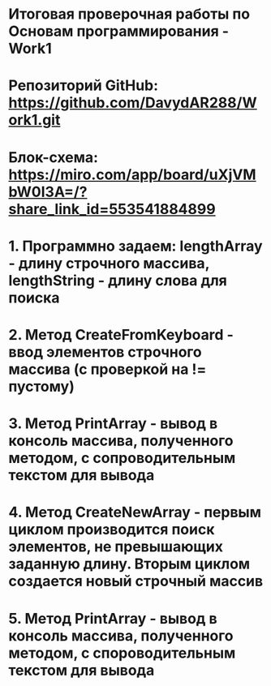 # Итоговая проверочная работы по Основам программирования - Work1
#
# Репозиторий GitHub: https://github.com/DavydAR288/Work1.git
# Блок-схема: https://miro.com/app/board/uXjVMbW0I3A=/?share_link_id=553541884899
# 
# 1. Программно задаем: lengthArray - длину строчного массива, lengthString - длину слова для поиска
# 2. Метод CreateFromKeyboard - ввод элементов строчного массива (с проверкой на != пустому)
# 3. Метод PrintArray - вывод в консоль массива, полученного методом, с сопроводительным текстом для вывода
# 4. Метод CreateNewArray - первым циклом производится поиск элементов, не превышающих заданную длину. Вторым циклом создается новый строчный массив
# 5. Метод PrintArray - вывод в консоль массива, полученного методом, с спороводительным текстом для вывода